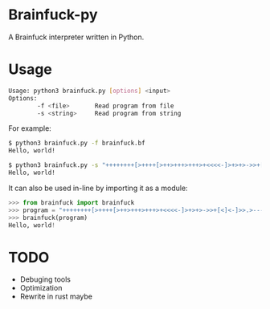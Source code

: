 # Brainfuck-py
A Brainfuck interpreter written in Python.

# Usage
```bash
Usage: python3 brainfuck.py [options] <input>
Options:
        -f <file>       Read program from file
        -s <string>     Read program from string
```

For example:
```bash
$ python3 brainfuck.py -f brainfuck.bf
Hello, world!

$ python3 brainfuck.py -s "++++++++[>++++[>++>+++>+++>+<<<<-]>+>+>->>+[<]<-]>>.>---.+++++++..+++.>>.<-.<.+++.------.--------.>>+.>++."
Hello, world!
```

It can also be used in-line by importing it as a module:
```python
>>> from brainfuck import brainfuck
>>> program = "++++++++[>++++[>++>+++>+++>+<<<<-]>+>+>->>+[<]<-]>>.>---.+++++++..+++.>>.<-.<.+++.------.--------.>>+.>++."
>>> brainfuck(program)
Hello, world!
```


# TODO
 - Debuging tools
 - Optimization
 - Rewrite in rust maybe
